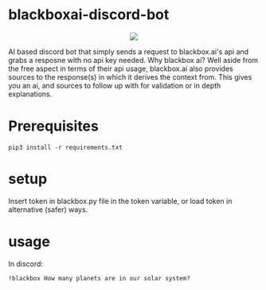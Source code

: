 # blackboxai-discord-bot

<p align="center"><img src="https://imgur.com/a/dO43tNI"></p>

AI based discord bot that simply sends a request to blackbox.ai's api and grabs a resposne with no api key needed.
Why blackbox ai? Well aside from the free aspect in terms of their api usage, blackbox.ai also provides sources to the response(s) in which it derives the context from. This gives you an ai, and sources to follow up with for validation or in depth explanations.

# Prerequisites
```
pip3 install -r requirements.txt 
```

# setup
Insert token in blackbox.py file in the token variable, or load token in alternative (safer) ways.

# usage
In discord:
```
!blackbox How many planets are in our solar system?
```